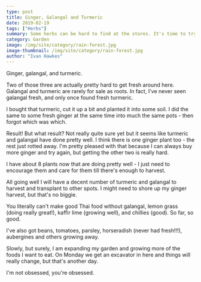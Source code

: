 ```yaml
---
type: post
title: Ginger, Galangal and Turmeric
date: 2019-02-19
tags: ["Herbs"]
summary: Some herbs can be hard to find at the stores. It's time to try and grow these for myself.
category: Garden
image: /img/site/category/rain-forest.jpg
image-thumbnail: /img/site/category/rain-forest.jpg
author: "Ivan Hawkes"
---
```


Ginger, galangal, and turmeric.

Two of those three are actually pretty hard to get fresh around here. Galangal and turmeric are rarely for sale as roots. In fact, I've never seen galangal fresh, and only once found fresh turmeric.

I bought that turmeric, cut it up a bit and planted it into some soil. I did the same to some fresh ginger at the same time into much the same pots - then forgot which was which.

Result! But what result? Not really quite sure yet but it seems like turmeric and galangal have done pretty well. I think there is one ginger plant too - the rest just rotted away. I'm pretty pleased with that because I can always buy more ginger and try again, but getting the other two is really hard.

I have about 8 plants now that are doing pretty well - I just need to encourage them and care for them till there's enough to harvest.

All going well I will have a decent number of turmeric and galangal to harvest and transplant to other spots. I might need to shore up my ginger harvest, but that's no biggie.

You literally can't make good Thai food without galangal, lemon grass (doing really great!), kaffir lime (growing well), and chillies (good). So far, so good.

I've also got beans, tomatoes, parsley, horseradish (never had fresh!!!), aubergines and others growing away.

Slowly, but surely, I am expanding my garden and growing more of the foods I want to eat. On Monday we get an excavator in here and things will really change, but that's another day.

I'm not obsessed, you're obsessed.